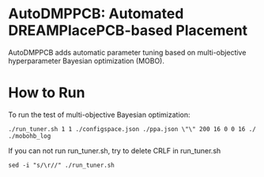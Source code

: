 # AutoDMPPCB: Automated DREAMPlacePCB-based Placement

AutoDMPPCB adds automatic parameter tuning based on multi-objective hyperparameter Bayesian optimization (MOBO).

# How to Run

To run the test of multi-objective Bayesian optimization:
```
./run_tuner.sh 1 1 ./configspace.json ./ppa.json \"\" 200 16 0 0 16 ./ ./mobohb_log
```
If you can not run run_tuner.sh, try to delete CRLF in run_tuner.sh

```
sed -i "s/\r//" ./run_tuner.sh
```
